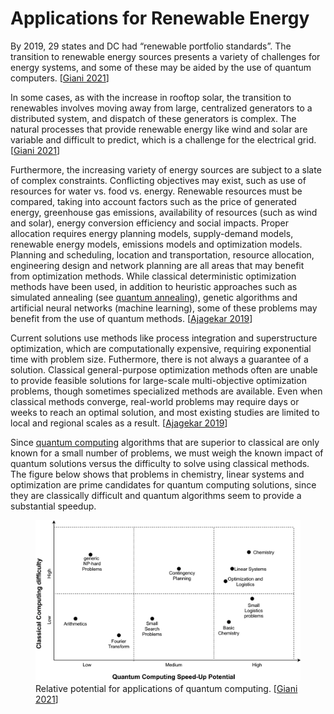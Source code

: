 # Applications for Renewable Energy

By 2019, 29 states and DC had “renewable portfolio standards”. The transition to renewable energy sources presents a variety of challenges for energy systems, and some of these may be aided by the use of quantum computers. [[Giani 2021](https://doi.org/10.1007/s42979-021-00786-3)]

In some cases, as with the increase in rooftop solar, the transition to renewables involves moving away from large, centralized generators to a distributed system, and dispatch of these generators is complex. The natural processes that provide renewable energy like wind and solar are variable and difficult to predict, which is a challenge for the electrical grid. [[Giani 2021](https://doi.org/10.1007/s42979-021-00786-3)]

Furthermore, the increasing variety of energy sources are subject to a slate of complex constraints. Conflicting objectives may exist, such as use of resources for water vs. food vs. energy. Renewable resources must be compared, taking into account factors such as the price of generated energy, greenhouse gas emissions, availability of resources (such as wind and solar), energy conversion efficiency and social impacts. Proper allocation requires energy planning models, supply-demand models, renewable energy models, emissions models and optimization models. Planning and scheduling, location and transportation, resource allocation, engineering design and network planning are all areas that may benefit from optimization methods. While classical deterministic optimization methods have been used, in addition to heuristic approaches such as simulated annealing (see [quantum annealing](../quantum/architectures/annealing.md)), genetic algorithms and artificial neural networks (machine learning), some of these problems may benefit from the use of quantum methods. [[Ajagekar 2019](https://doi.org/10.1016/j.energy.2019.04.186)]

Current solutions use methods like process integration and superstructure optimization, which are computationally expensive, requiring exponential time with problem size. Futhermore, there is not always a guarantee of a solution. Classical general-purpose optimization methods often are unable to provide feasible solutions for large-scale multi-objective optimization problems, though sometimes specialized methods are available. Even when classical methods converge, real-world problems may require days or weeks to reach an optimal solution, and most existing studies are limited to local and regional scales as a result. [[Ajagekar 2019](https://doi.org/10.1016/j.energy.2019.04.186)]

Since [quantum computing](../quantum/index.md) algorithms that are superior to classical are only known for a small number of problems, we must weigh the known impact of quantum solutions versus the difficulty to solve using classical methods. The figure below shows that problems in chemistry, linear systems and optimization are prime candidates for quantum computing solutions, since they are classically difficult and quantum algorithms seem to provide a substantial speedup. 

<figure>
  <img src="../images/QC_Opp_Fig2.png"
       alt="Quantum computing potential">
  <figcaption>
    Relative potential for applications of quantum computing.
    [<a href="https://doi.org/10.1007/s42979-021-00786-3">Giani 2021</a>]
  </figcaption>
</figure>

<script>MathJax.typeset();</script>
